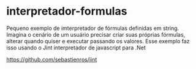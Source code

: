 # interpretador-formulas

Pequeno exemplo de imterpretador de fórmulas definidas em string. Imagina o cenário de um usuário precisar criar suas próprias fórmulas, alterar quando quiser e executar passando os valores. Esse exemplo faz isso usando o Jint interpretador de javascript para .Net
  
https://github.com/sebastienros/jint
